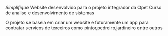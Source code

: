 *Simplifique*
Website desenvolvido para o projeto integrador da Opet
Curso de analise e desenvolvimento de sistemas

O projeto se baseia em criar um website e futuramente um app para contratar servicos de terceiros como pintor,pedreiro,jardineiro entre outros
